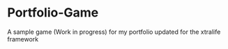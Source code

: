 # Portfolio-Game
A sample game (Work in progress) for my portfolio updated for the xtralife framework 
